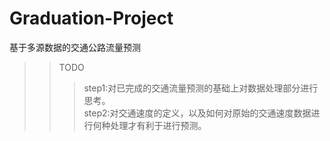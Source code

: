 # Graduation-Project
基于多源数据的交通公路流量预测


>>TODO
>>>step1:对已完成的交通流量预测的基础上对数据处理部分进行思考。<br>
>>>step2:对交通速度的定义，以及如何对原始的交通速度数据进行何种处理才有利于进行预测。

